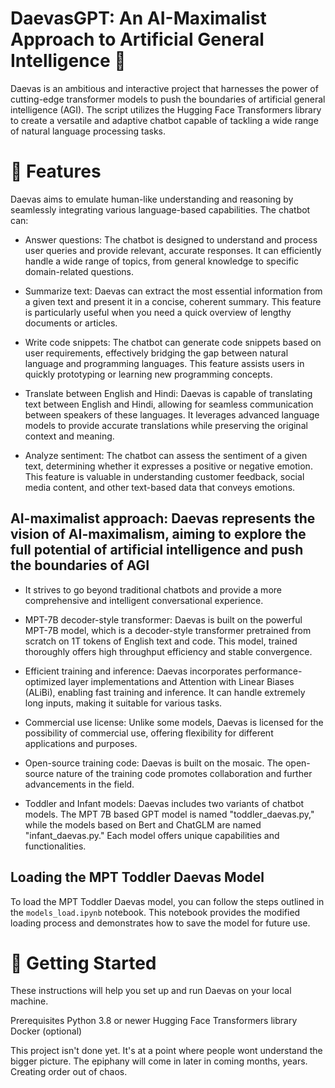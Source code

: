 # DaevasGPT: An AI-Maximalist Approach to Artificial General Intelligence 🧠

Daevas is an ambitious and interactive project that harnesses the power of cutting-edge transformer models to push the boundaries of artificial general intelligence (AGI). The script utilizes the Hugging Face Transformers library to create a versatile and adaptive chatbot capable of tackling a wide range of natural language processing tasks.

# 🌟 Features
Daevas aims to emulate human-like understanding and reasoning by seamlessly integrating various language-based capabilities. The chatbot can:

- Answer questions: The chatbot is designed to understand and process user queries and provide relevant, accurate responses. It can efficiently handle a wide range of topics, from general knowledge to specific domain-related questions.

- Summarize text: Daevas can extract the most essential information from a given text and present it in a concise, coherent summary. This feature is particularly useful when you need a quick overview of lengthy documents or articles.

- Write code snippets: The chatbot can generate code snippets based on user requirements, effectively bridging the gap between natural language and programming languages. This feature assists users in quickly prototyping or learning new programming concepts.

- Translate between English and Hindi: Daevas is capable of translating text between English and Hindi, allowing for seamless communication between speakers of these languages. It leverages advanced language models to provide accurate translations while preserving the original context and meaning.

- Analyze sentiment: The chatbot can assess the sentiment of a given text, determining whether it expresses a positive or negative emotion. This feature is valuable in understanding customer feedback, social media content, and other text-based data that conveys emotions.

## AI-maximalist approach: Daevas represents the vision of AI-maximalism, aiming to explore the full potential of artificial intelligence and push the boundaries of AGI

- It strives to go beyond traditional chatbots and provide a more comprehensive and intelligent conversational experience.

- MPT-7B decoder-style transformer: Daevas is built on the powerful MPT-7B model, which is a decoder-style transformer pretrained from scratch on 1T tokens of English text and code. This model, trained thoroughly offers high throughput efficiency and stable convergence.

- Efficient training and inference: Daevas incorporates performance-optimized layer implementations and Attention with Linear Biases (ALiBi), enabling fast training and inference. It can handle extremely long inputs, making it suitable for various tasks.

- Commercial use license: Unlike some models, Daevas is licensed for the possibility of commercial use, offering flexibility for different applications and purposes.

- Open-source training code: Daevas is built on the mosaic. The open-source nature of the training code promotes collaboration and further advancements in the field.

- Toddler and Infant models: Daevas includes two variants of chatbot models. The MPT 7B based GPT model is named "toddler_daevas.py," while the models based on Bert and ChatGLM are named "infant_daevas.py." Each model offers unique capabilities and functionalities.

## Loading the MPT Toddler Daevas Model

To load the MPT Toddler Daevas model, you can follow the steps outlined in the `models_load.ipynb` notebook. This notebook provides the modified loading process and demonstrates how to save the model for future use.
# 🚀 Getting Started
These instructions will help you set up and run Daevas on your local machine.

Prerequisites
Python 3.8 or newer
Hugging Face Transformers library
Docker (optional)


This project isn't done yet. It's at a point where people wont understand the bigger picture. The epiphany will come in later in coming months, years. Creating order out of chaos. 
